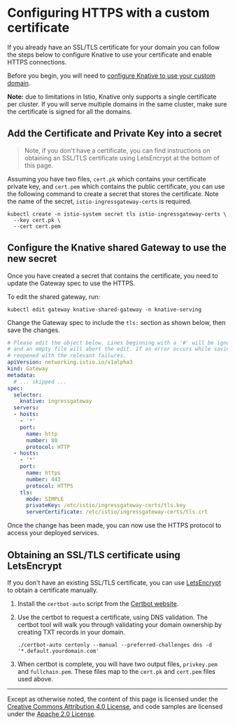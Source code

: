# Configuring HTTPS with a custom certificate

If you already have an SSL/TLS certificate for your domain you can
follow the steps below to configure Knative to use your certificate
and enable HTTPS connections.

Before you begin, you will need to 
[configure Knative to use your custom domain](./using-a-custom-domain.md).

**Note:** due to limitations in Istio, Knative only supports a single 
certificate per cluster. If you will serve multiple domains in the same
cluster, make sure the certificate is signed for all the domains.

## Add the Certificate and Private Key into a secret

> Note, if you don't have a certificate, you can find instructions on obtaining an SSL/TLS certificate using LetsEncrypt at the bottom of this page.

Assuming you have two files, `cert.pk` which contains your certificate private
key, and `cert.pem` which contains the public certificate, you can use the 
following command to create a secret that stores the certificate. Note the
name of the secret, `istio-ingressgateway-certs` is required.

```shell
kubectl create -n istio-system secret tls istio-ingressgateway-certs \
  --key cert.pk \
  --cert cert.pem
```

## Configure the Knative shared Gateway to use the new secret

Once you have created a secret that contains the certificate,
you need to update the Gateway spec to use the HTTPS.

To edit the shared gateway, run:

```shell
kubectl edit gateway knative-shared-gateway -n knative-serving
```

Change the Gateway spec to include the `tls:` section as shown below, then
save the changes.

```yaml
# Please edit the object below. Lines beginning with a '#' will be ignored.
# and an empty file will abort the edit. If an error occurs while saving this file will be
# reopened with the relevant failures.
apiVersion: networking.istio.io/v1alpha3
kind: Gateway
metadata:
  # ... skipped ...
spec:
  selector:
    knative: ingressgateway
  servers:
  - hosts:
    - '*'
    port:
      name: http
      number: 80
      protocol: HTTP
  - hosts:
    - '*'
    port:
      name: https
      number: 443
      protocol: HTTPS
    tls:
      mode: SIMPLE
      privateKey: /etc/istio/ingressgateway-certs/tls.key
      serverCertificate: /etc/istio/ingressgateway-certs/tls.crt
```

Once the change has been made, you can now use the HTTPS protocol to access
your deployed services.


## Obtaining an SSL/TLS certificate using LetsEncrypt

If you don't have an existing SSL/TLS certificate, you can use [LetsEncrypt](https://letsencrypt.org)
to obtain a certificate manually.

1. Install the `certbot-auto` script from the [Certbot website](https://certbot.eff.org/docs/install.html#certbot-auto).
1. Use the certbot to request a certificate, using DNS validation. The certbot tool will walk
   you through validating your domain ownership by creating TXT records in your domain.

    ```shell
    ./certbot-auto certonly --manual --preferred-challenges dns -d '*.default.yourdomain.com'
    ```

1. When certbot is complete, you will have two output files, `privkey.pem` and `fullchain.pem`. These files
   map to the `cert.pk` and `cert.pem` files used above.

---

Except as otherwise noted, the content of this page is licensed under the
[Creative Commons Attribution 4.0 License](https://creativecommons.org/licenses/by/4.0/),
and code samples are licensed under the
[Apache 2.0 License](https://www.apache.org/licenses/LICENSE-2.0).

